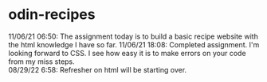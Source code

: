 # odin-recipes
11/06/21 06:50: The assignment today is to build a basic recipe website with the html knowledge I have so far.
11/06/21 18:08: Completed assignment. I'm looking forward to CSS. I see how easy it is to make errors on your code from my miss steps.  
08/29/22 6:58: Refresher on html will be starting over.

